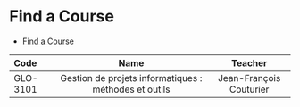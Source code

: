 # Find a Course

- [Find a Course](#find-a-course)


| Code     |                         Name                          |         Teacher         |
| :------- | :---------------------------------------------------: | :---------------------: |
| GLO-3101 | Gestion de projets informatiques : méthodes et outils | Jean-François Couturier |
